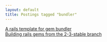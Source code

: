 ```yaml
---
layout: default
title: Postings tagged "bundler"
---
```

[A rails template for gem bundler](http://janesconference.github.com/KievII//2009/11/a-rails-template-for-gem-bundler)<br />
[Building rails gems from the 2-3-stable branch](http://janesconference.github.com/KievII//2009/11/building-gems-from-a-rails-branch)<br />
